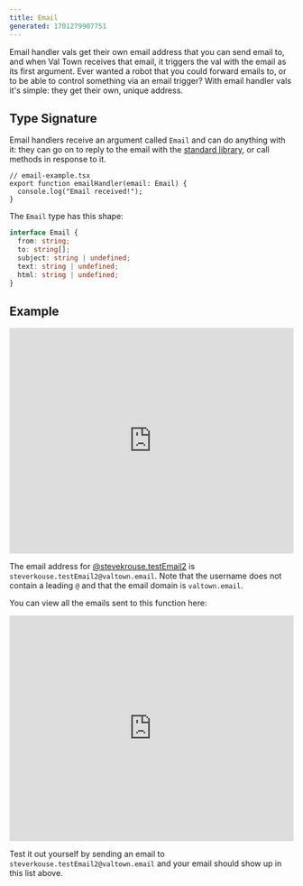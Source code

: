 ```yaml
---
title: Email
generated: 1701279907751
---
```


Email handler vals get their own email address that you can send email
to, and when Val Town receives that email, it triggers the val with the email
as its first argument. Ever wanted a robot that you could forward emails to,
or to be able to control something via an email trigger? With email
handler vals it's simple: they get their own, unique address.

## Type Signature

Email handlers receive an argument called `Email` and can do anything with it:
they can go on to reply to the email with the [standard library](/reference/val-town-standard-library/),
or call methods in response to it.

```tsx
// email-example.tsx
export function emailHandler(email: Email) {
  console.log("Email received!");
}
```

The `Email` type has this shape:

```ts
interface Email {
  from: string;
  to: string[];
  subject: string | undefined;
  text: string | undefined;
  html: string | undefined;
}
```

## Example

<div class="not-content">
  <iframe src="https://www.val.town/embed/stevekrouse.testEmail2" width="100%" frameborder="no" style="height: 400px;">
    &#x20;
  </iframe>
</div>

The email address for
[@stevekrouse.testEmail2](https://www.val.town/v/stevekrouse.testEmail) is
`steverkouse.testEmail2@valtown.email`. Note that the username does not contain
a leading `@` and that the email domain is `valtown.email`.

You can view all the emails sent to this function here:

<div class="not-content">
  <iframe src="https://www.val.town/embed/stevekrouse.testEmails" width="100%" frameborder="no" style="height: 400px;">
    &#x20;
  </iframe>
</div>

Test it out yourself by sending an email to
`steverkouse.testEmail2@valtown.email` and your email should show up in this
list above.
